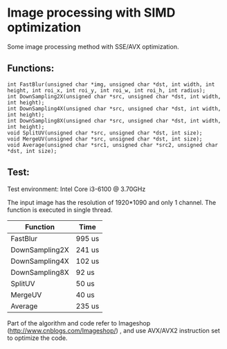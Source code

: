 Image processing with SIMD optimization
==========
Some image processing method with SSE/AVX optimization.

Functions:
----------
```
int FastBlur(unsigned char *img, unsigned char *dst, int width, int height, int roi_x, int roi_y, int roi_w, int roi_h, int radius);
int DownSampling2X(unsigned char *src, unsigned char *dst, int width, int height);
int DownSampling4X(unsigned char *src, unsigned char *dst, int width, int height);
int DownSampling8X(unsigned char *src, unsigned char *dst, int width, int height);
void SplitUV(unsigned char *src, unsigned char *dst, int size);
void MergeUV(unsigned char *src, unsigned char *dst, int size);
void Average(unsigned char *src1, unsigned char *src2, unsigned char *dst, int size);
```

Test:
----------
Test environment: Intel Core i3-6100 @ 3.70GHz

The input image has the resolution of 1920*1090 and only 1 channel. The function is executed in single thread.

|Function      |Time       |
|--------------|-----------|
|FastBlur      |995 us     |
|DownSampling2X|241 us     |
|DownSampling4X|102 us     |
|DownSampling8X|92 us      |
|SplitUV       |50 us      |
|MergeUV       |40 us      |
|Average       |235 us     |

Part of the algorithm and code refer to Imageshop (http://www.cnblogs.com/Imageshop/) , and use AVX/AVX2 instruction set to optimize the code.
